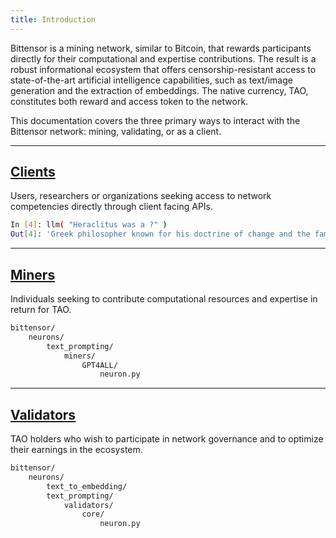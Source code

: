 ```yaml
---
title: Introduction
---
```

Bittensor is a mining network, similar to Bitcoin, that rewards participants directly for their computational and expertise contributions. The result is a robust informational ecosystem that offers censorship-resistant access to state-of-the-art artificial intelligence capabilities, such as text/image generation and the extraction of embeddings. The native currency, TAO, constitutes both reward and access token to the network. 

This documentation covers the three primary ways to interact with the Bittensor network: mining, validating, or as a client. 

---
## [Clients](clients/clients)

Users, researchers or organizations seeking access to network competencies directly through client facing APIs.

```bash
In [4]: llm( "Heraclitus was a ?" )
Out[4]: 'Greek philosopher known for his doctrine of change and the famous quote, "No man ever steps in the same river twice."'
```

---
## [Miners](mining/mining)

Individuals seeking to contribute computational resources and expertise in return for TAO.

```bash
bittensor/
    neurons/
        text_prompting/
            miners/
                GPT4ALL/
                    neuron.py
```

---
## [Validators](validating/validating)

TAO holders who wish to participate in network governance and to optimize their earnings in the ecosystem.

```bash
bittensor/
    neurons/
        text_to_embedding/
        text_prompting/
            validators/
                core/
                    neuron.py
```
